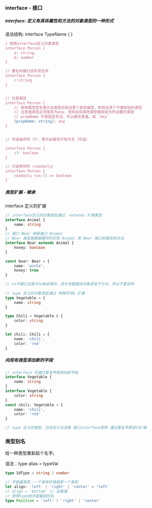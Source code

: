 ### interface - 接口

##### interface: 定义有具体属性和方法的对象类型的一种形式

语法结构: interface TypeName { }
```TypeScript
/ 使用interface定义对象类型
interface Person {
    a: string,
    b: number
}

// 重名的接口会实现合并
interface Person {
    c:string
}


// 任意属性
interface Person {
    // 使用属性签名表示此类型后有任意个其他属性，即有任意个不做校验的类型
    // 注意值类型必须填写为any，否则会将其他类型都校验为所设置的类型 
    // propName 不是固定写法，可以是任意值。如 'key'
    [propName: string]: any
}


// 可选操作符（?）：表示此属性可有可无（可选） 

interface Person {
    c?: boolean
}

// 只读修饰符（readonly）
interface Person {
    readonly run:() => boolean
}
```

##### 类型扩展 - 继承
interface 定义的扩展
```ts
// interface定义的对象类型通过  extends 扩展类型
interface Animal {
    name: string
}
// 接口 Bear 继承接口 Animal
// Bear 类型是数据要同时实现 Animal 和 Bear 接口的属性和方法
interface Bear extends Animal {
    honey: boolean
}

const bear: Bear = {
    name: 'winle',
    honey: true
}

// ts中接口也是可以继承类的，但大多数面向对象语言不允许，所以不要这样
 
// type 定义的对象类型通过 特殊符号& 扩展
type Vegetable = {
    name: string
}

type Chili = Vegetable & {
    color: string
}

let chili: Chili = {
    name: 'chili',
    color: 'red'
}
```


##### 向现有类型添加新的字段
```ts
// interface 可通过重复声明添加新字段
interface Vegetable {
    name: string
}
interface Vegetable {
    color: string
}
const chili: Vegetable = {
    name: 'chili',
    color: 'red'
}

// type 定义的类型，已经定义无法像 接口interface那样 通过重复声明进行扩展
```

### 类型别名

给一种类型重新起个名字。

语法：type alias = typeVal

```typescript
type IdType = string | number

// 字面量类型：一个具体的值就是一个类型
let align: 'left' | 'right' | 'center' = 'left'
// align = 'bottom' // 会报错
// 使用type给字面量起别名
type Position = 'left' | 'right' | 'center'
```

